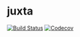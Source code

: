 # juxta

[![Build Status](https://travis-ci.com/beta-effect/juxta.jl.svg?branch=master)](https://travis-ci.com/beta-effect/juxta.jl)
[![Codecov](https://codecov.io/gh/beta-effect/juxta.jl/branch/master/graph/badge.svg)](https://codecov.io/gh/beta-effect/juxta.jl)
